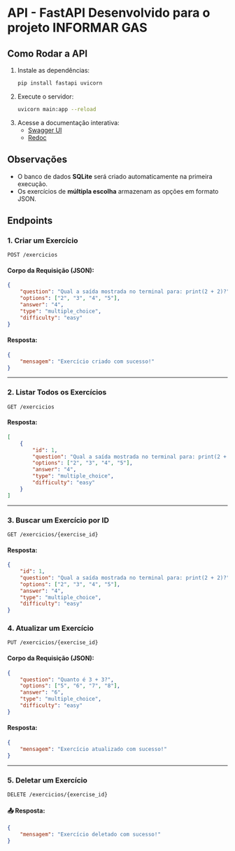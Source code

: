 # API - FastAPI  **Desenvolvido para o projeto INFORMAR GAS**

## Como Rodar a API
1. Instale as dependências:
   ```sh
   pip install fastapi uvicorn
   ```
2. Execute o servidor:
   ```sh
   uvicorn main:app --reload
   ```
3. Acesse a documentação interativa:
   - [Swagger UI](http://127.0.0.1:8000/docs)
   - [Redoc](http://127.0.0.1:8000/redoc)

## Observações
- O banco de dados **SQLite** será criado automaticamente na primeira execução.
- Os exercícios de **múltipla escolha** armazenam as opções em formato JSON.


## Endpoints

### 1. Criar um Exercício
```http
POST /exercicios
```
#### Corpo da Requisição (JSON):
```json
{
    "question": "Qual a saída mostrada no terminal para: print(2 + 2)?",
    "options": ["2", "3", "4", "5"],
    "answer": "4",
    "type": "multiple_choice",
    "difficulty": "easy"
}
```
####  Resposta:
```json
{
    "mensagem": "Exercício criado com sucesso!"
}
```
---

### 2. Listar Todos os Exercícios
```http
GET /exercicios
```
#### Resposta:
```json
[
    {
        "id": 1,
        "question": "Qual a saída mostrada no terminal para: print(2 + 2)?",
        "options": ["2", "3", "4", "5"],
        "answer": "4",
        "type": "multiple_choice",
        "difficulty": "easy"
    }
]
```
---

### 3. Buscar um Exercício por ID
```http
GET /exercicios/{exercise_id}
```
#### Resposta:
```json
{
    "id": 1,
    "question": "Qual a saída mostrada no terminal para: print(2 + 2)?",
    "options": ["2", "3", "4", "5"],
    "answer": "4",
    "type": "multiple_choice",
    "difficulty": "easy"
}
```

### 4. Atualizar um Exercício
```http
PUT /exercicios/{exercise_id}
```
#### Corpo da Requisição (JSON):
```json
{
    "question": "Quanto é 3 + 3?",
    "options": ["5", "6", "7", "8"],
    "answer": "6",
    "type": "multiple_choice",
    "difficulty": "easy"
}
```
#### Resposta:
```json
{
    "mensagem": "Exercício atualizado com sucesso!"
}
```
---

### 5. Deletar um Exercício
```http
DELETE /exercicios/{exercise_id}
```
#### 📤 Resposta:
```json
{
    "mensagem": "Exercício deletado com sucesso!"
}
```